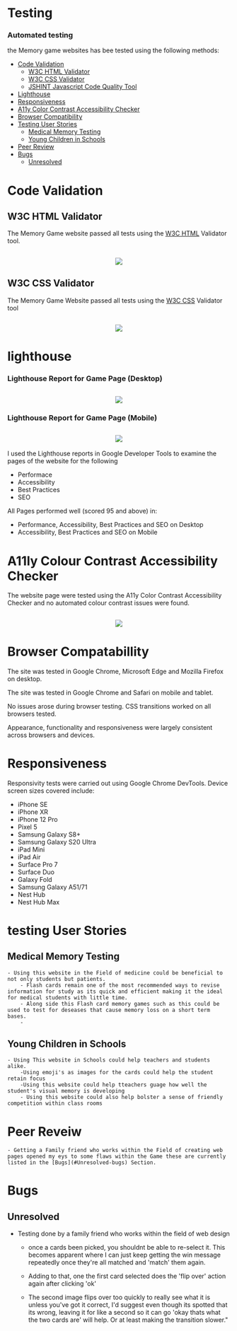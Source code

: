 # Testing

### Automated testing
    
the Memory game websites has bee tested using the following methods:
- [Code Validation](#code-validation)
    - [W3C HTML Validator](#w3c-html-validator) 
    - [W3C CSS Validator](#w3c-css-validator)
    - [JSHINT Javascript Code Quality Tool](#jshint-javascript-code-quality-tool)
- [Lighthouse](#lighthouse)
- [Responsiveness](#responsiveness)
- [A11y Color Contrast Accessibility Checker](#a11y-color-contrast-accessibility-checker)
- [Browser Compatibility](#browser-compatibility)
- [Testing User Stories](#testing-user-stories)
    - [Medical Memory Testing](#medical-memory-testing)
    - [Young Children in Schools](#young-children-in-schools)
- [Peer Review](#peer-review)
- [Bugs](#bugs)
    - [Unresolved](#unresolved)

# Code Validation

## W3C HTML Validator
The Memory Game website passed all tests using the [W3C HTML](https://validator.w3.org/nu/) Validator tool.

<h2 align="center"><image src="assets/Testing/W3CHTMLVAL.png"></h2>

## W3C CSS Validator
The Memory Game Website passed all tests using the [W3C CSS](https://jigsaw.w3.org/css-validator/) Validator tool


<h2 align="center"><image src="assets/Testing/W3CCSSVAL.png"></h2>

# lighthouse

### Lighthouse Report for Game Page (Desktop)

<h2 align="center"><image src="assets/Testing/LighthouseTestDT.png"></h2>

### Lighthouse Report for Game Page (Mobile)

<h2 align="center"><image src="assets/Testing/LighthouseTestMB.png"></h2>

I used the Lighthouse reports in Google Developer Tools to examine the pages of the website for the following
- Performace
- Accessibility
- Best Practices 
- SEO

All Pages performed well (scored 95 and above) in:
- Performance, Accessibility, Best Practices and SEO on Desktop
- Accessibility, Best Practices and SEO on Mobile


# A11ly Colour Contrast Accessibility Checker 

The website page were tested using the A11y Color Contrast Accessibility Checker and no automated colour contrast issues were found.

<h2 align="center"><image src="assets/Testing/ColourContrastTest.png"></h2>

# Browser Compatabillity 

The site was tested in Google Chrome, Microsoft Edge and Mozilla Firefox on desktop.

The site was tested in Google Chrome and Safari on mobile and tablet.

No issues arose during browser testing. CSS transitions worked on all browsers tested. 

Appearance, functionality and responsiveness were largely consistent across browsers and devices.

# Responsiveness

Responsivity tests were carried out using Google Chrome DevTools. Device screen sizes covered include:
- iPhone SE
- iPhone XR
- iPhone 12 Pro
- Pixel 5
- Samsung Galaxy S8+
- Samsung Galaxy S20 Ultra
- iPad Mini
- iPad Air
- Surface Pro 7
- Surface Duo
- Galaxy Fold
- Samsung Galaxy A51/71
- Nest Hub
- Nest Hub Max

# testing User Stories 

## Medical Memory Testing
    - Using this website in the Field of medicine could be beneficial to not only students but patients.
        - Flash cards remain one of the most recommended ways to revise information for study as its quick and efficient making it the ideal for medical students with little time.
        - Along side this Flash card memory games such as this could be used to test for deseases that cause memory loss on a short term bases.
        - 

## Young Children in Schools
    - Using This website in Schools could help teachers and students alike.
        -Using emoji's as images for the cards could help the student retain focus 
        -Using this website could help tteachers guage how well the student's visual memory is developing
        - Using this website could also help bolster a sense of friendly competition within class rooms 

# Peer Reveiw
    
    - Getting a Family friend who works within the Field of creating web pages opened my eys to some flaws within the Game these are currently listed in the [Bugs](#Unresolved-bugs) Section.

# Bugs 

## Unresolved 

- Testing done by a family friend who works within the field of web design 
    - once a cards been picked, you shouldnt be able to re-select it. This becomes apparent where I can just keep getting the win message repeatedly once they're all matched and 'match' them again.
    - Adding to that, one the first card selected does the 'flip over' action again after clicking 'ok'
    
    - The second image flips over too quickly to really see what it is unless you've got it correct, I'd suggest even though its spotted that its wrong, leaving it for like a second so it can go 'okay thats what the two cards are' will help. Or at least making the transition slower."

